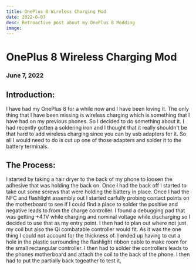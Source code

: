 ```yaml
---
title: OnePlus 8 Wireless Charging Mod
date: 2022-6-07
desc: Retroactive post about my OnePlus 8 Modding
image: 
---
```

#
# OnePlus 8 Wireless Charging Mod
### June 7, 2022

## Introduction:

I have had my OnePlus 8 for a while now and I have been loving it. The only thing that I have been missing is wireless charging
which is something that I have had on my previous phones. So I decided to do something about it. I had recently gotten a soldering
iron and I thought that it really shouldn't be that hard to add wireless charging since you can by usb adapters for it. So all
I would need to do is cut up one of those adapters and solder it to the battery terminals. 

## The Process:

I started by taking a hair dryer to the back of my phone to loosen the adhesive that was holding the back on. Once I had the back off 
I started to take out some screws that were holding the battery in place. Once I had the NFC and flashlight assembly out 
I started carfully probing contact points on the motherboard to see if I could find a place to solder the positive and negative
leads to from the charge controller. I found a debugging pad that was getting +4.1V while charging and nominal voltage while
discharging so I decided to use that as my entry point. I then had to plan out where not just my coil but also the Qi combatable 
controller would fit. As it was the one thing I could not account for the thickness of. I ended up having to cut a hole in the plastic
surrounding the flashlight ribbon cable to make room for the small rectangular controller. I then had to solder the controllers 
leads to the phones motherboard and attach the coil to the back of the phone. I then had to put the partially back togeather to 
test it, 
